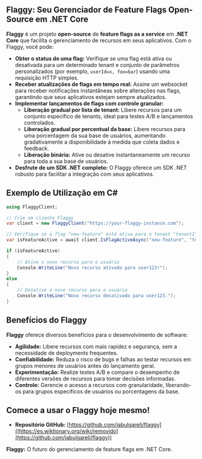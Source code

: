 ## Flaggy: Seu Gerenciador de Feature Flags Open-Source em .NET Core

**Flaggy** é um projeto **open-source** de **feature flags as a service** em **.NET Core** que facilita o gerenciamento de recursos em seus aplicativos. Com o Flaggy, você pode:

* **Obter o status de uma flag:** Verifique se uma flag está ativa ou desativada para um determinado tenant e conjunto de parâmetros personalizados (por exemplo, `userId=x, foo=bar`) usando uma requisição HTTP simples.
* **Receber atualizações de flags em tempo real:** Assine um websocket para receber notificações instantâneas sobre alterações nas flags, garantindo que seus aplicativos estejam sempre atualizados.
* **Implementar lançamentos de flags com controle granular:**
    * **Liberação gradual por lista de tenant:** Libere recursos para um conjunto específico de tenants, ideal para testes A/B e lançamentos controlados.
    * **Liberação gradual por percentual da base:** Libere recursos para uma porcentagem da sua base de usuários, aumentando gradativamente a disponibilidade à medida que coleta dados e feedback.
    * **Liberação binária:** Ative ou desative instantaneamente um recurso para toda a sua base de usuários.
* **Desfrute de um SDK .NET completo:** O Flaggy oferece um SDK .NET robusto para facilitar a integração com seus aplicativos.

## Exemplo de Utilização em C#

```c#
using FlaggyClient;

// Crie um cliente Flaggy
var client = new FlaggyClient("https://your-flaggy-instance.com");

// Verifique se a flag "new-feature" está ativa para o tenant "tenant1" e o usuário "user123"
var isFeatureActive = await client.IsFlagActiveAsync("new-feature", "tenant1", new Dictionary<string, string> { { "userId", "user123" } });

if (isFeatureActive)
{
    // Ative o novo recurso para o usuário
    Console.WriteLine("Novo recurso ativado para user123!");
}
else
{
    // Desative o novo recurso para o usuário
    Console.WriteLine("Novo recurso desativado para user123.");
}
```

## Benefícios do Flaggy

**Flaggy** oferece diversos benefícios para o desenvolvimento de software:

* **Agilidade:** Libere recursos com mais rapidez e segurança, sem a necessidade de deployments frequentes.
* **Confiabilidade:** Reduza o risco de bugs e falhas ao testar recursos em grupos menores de usuários antes do lançamento geral.
* **Experimentação:** Realize testes A/B e compare o desempenho de diferentes versões de recursos para tomar decisões informadas.
* **Controle:** Gerencie o acesso a recursos com granularidade, liberando-os para grupos específicos de usuários ou porcentagens da base.

## Comece a usar o Flaggy hoje mesmo!

* **Repositório GitHub:** [https://github.com/jabulgareli/flaggy]([https://es.wiktionary.org/wiki/removido](https://github.com/jabulgareli/flaggy))
  
**Flaggy:** O futuro do gerenciamento de feature flags em .NET Core.
